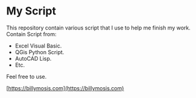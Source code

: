 # My Script
This repository contain various script that I use to help me finish my work.
Contain Script from:
- Excel Visual Basic.
- QGis Python Script.
- AutoCAD Lisp.
- Etc.

Feel free to use.

[https://billymosis.com](https://billymosis.com)
